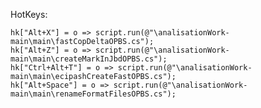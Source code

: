 HotKeys:

	hk["Alt+X"] = o => script.run(@"\analisationWork-main\main\fastCopDeltaOPBS.cs");
	hk["Alt+Z"] = o => script.run(@"\analisationWork-main\main\createMarkInJbdOPBS.cs");
	hk["Ctrl+Alt+T"] = o => script.run(@"\analisationWork-main\main\ecipashCreateFastOPBS.cs");	
	hk["Alt+Space"] = o => script.run(@"\analisationWork-main\main\renameFormatFilesOPBS.cs");
